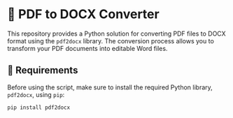 # 📄 PDF to DOCX Converter

This repository provides a Python solution for converting PDF files to DOCX format using the `pdf2docx` library. The conversion process allows you to transform your PDF documents into editable Word files.

## 🔧 Requirements

Before using the script, make sure to install the required Python library, `pdf2docx`, using `pip`:

```bash
pip install pdf2docx
